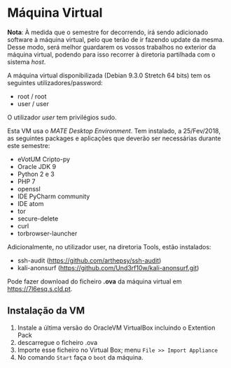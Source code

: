 # Máquina Virtual

**Nota**: À medida que o semestre for decorrendo, irá sendo adicionado software à máquina virtual, pelo que terão de ir fazendo update da mesma. Desse modo, será melhor guardarem os vossos trabalhos no exterior da máquina virtual, podendo para isso recorrer à diretoria partilhada com o sistema *host*.

A máquina virtual disponibilizada (Debian 9.3.0 Stretch 64 bits) tem os seguintes utilizadores/password:
+ root / root
+ user / user

O utilizador *user* tem privilégios sudo.

Esta VM usa  o *MATE  Desktop Environment*. Tem instalado, a 25/Fev/2018, as seguintes packages e aplicações que deverão ser necessárias durante este semestre:
+ eVotUM Cripto-py
+ Oracle JDK 9
+ Python 2 e 3
+ PHP 7
+ openssl
+ IDE PyCharm community
+ IDE atom
+ tor
+ secure-delete
+ curl
+ torbrowser-launcher

Adicionalmente, no utilizador user, na diretoria Tools, estão instalados:
+ ssh-audit (https://github.com/arthepsy/ssh-audit)
+ kali-anonsurf (https://github.com/Und3rf10w/kali-anonsurf.git)

Pode fazer download do ficheiro **.ova** da máquina virtual em https://7l6esq.s.cld.pt.

## Instalação da VM

  1. Instale  a última versão do OracleVM VirtualBox incluindo o  Extention Pack
  2. descarregue o ficheiro .ova
  3. Importe esse ficheiro no Virtual Box; menu   `File >> Import Appliance`
  4. No comando `Start`  faça o `boot` da máquina.
